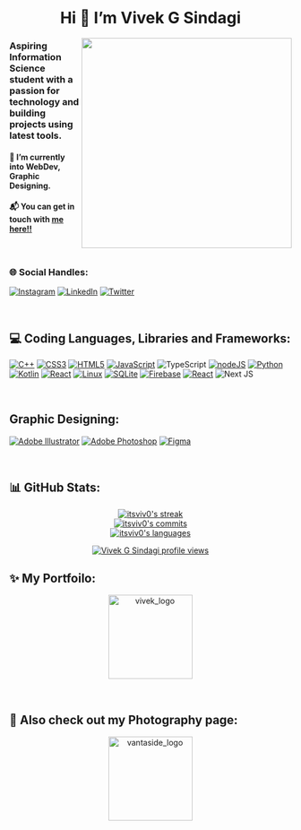 <br>
<h1 align = "center">  Hi 👋  I’m Vivek G Sindagi </h1>
<img src="https://media4.giphy.com/media/xUA7bdpLxQhsSQdyog/giphy.gif?cid=790b76111ffa924a5b740293776dea25d631558522e6252d&rid=giphy.gif&ct=g" align="right" width="375" >

<h3>Aspiring Information Science student with a passion for technology and building projects using latest tools.</h3>

<h4>🌱 I’m currently into WebDev, Graphic Designing.</h4>
<h4>📬️ You can get in touch with <a href="mailto:vivekengine23@gmail.com">me here!!</a> </h4>
<br>

### 🌐 Social Handles:

[![Instagram](https://img.shields.io/badge/Instagram-E4405F?style=for-the-badge&logo=instagram&logoColor=white)](https://instagram.com/viveksindagi) 
[![LinkedIn](https://img.shields.io/badge/LinkedIn-0077B5?style=for-the-badge&logo=linkedin&logoColor=white)](https://linkedin.com/in/vivek-g-sindagi) 
[![Twitter](https://img.shields.io/badge/Twitter-1DA1F2?style=for-the-badge&logo=twitter&logoColor=white)](https://twitter.com/@SindagiVivek) 

<br>

## 💻 Coding Languages, Libraries and Frameworks:
    
[![C++](https://img.shields.io/badge/c++-%2300599C.svg?style=for-the-badge&logo=c%2B%2B&logoColor=white)](https://en.wikipedia.org/wiki/C%2B%2B) 
[![CSS3](https://img.shields.io/badge/css3-%231572B6.svg?style=for-the-badge&logo=css3&logoColor=white)](https://en.wikipedia.org/wiki/CSS#CSS_3)
[![HTML5](https://img.shields.io/badge/html5-%23E34F26.svg?style=for-the-badge&logo=html5&logoColor=white)](https://en.wikipedia.org/wiki/HTML5)
[![JavaScript](https://img.shields.io/badge/javascript-%23323330.svg?style=for-the-badge&logo=javascript&logoColor=%23F7DF1E)](https://en.wikipedia.org/wiki/JavaScript)
![TypeScript](https://img.shields.io/badge/typescript-%23007ACC.svg?style=for-the-badge&logo=typescript&logoColor=white)
[![nodeJS](https://img.shields.io/badge/Node.js-43853D?style=for-the-badge&logo=node.js&logoColor=white)](https://nodejs.org/en)
[![Python](https://img.shields.io/badge/Python-14354C?style=for-the-badge&logo=python&logoColor=green)](https://en.wikipedia.org/wiki/Python_(programming_language))
[![Kotlin](https://img.shields.io/badge/Kotlin-E24462?style=for-the-badge&logo=Kotlin&logoColor=black)](https://kotlinlang.org/)
[![React](https://img.shields.io/badge/React-20232A?style=for-the-badge&logo=react&logoColor=61DAFB)](https://react.dev/)
[![Linux](https://img.shields.io/badge/Linux-ffcc33?style=for-the-badge&logo=linux&logoColor=white)](https://www.linux.org/)
[![SQLite](https://img.shields.io/badge/SQLite-003b57?style=for-the-badge&logo=sqlite&logoColor=#003B57)](https://www.sqlite.org/)
[![Firebase](https://img.shields.io/badge/Firebase-1A73E8?style=for-the-badge&logo=firebase&logoColor=FFA000)](https://firebase.google.com/)
[![React](https://img.shields.io/badge/React-20232A?style=for-the-badge&logo=react&logoColor=61DAFB)](https://react.dev/)
![Next JS](https://img.shields.io/badge/Next-black?style=for-the-badge&logo=next.js&logoColor=white)

<br>

## Graphic Designing:

[![Adobe Illustrator](https://img.shields.io/badge/Adobe%20Illustrator-FF9A00?style=for-the-badge&logo=adobe%20illustrator&logoColor=white)](https://www.adobe.com/in/products/illustrator.html)
[![Adobe Photoshop](https://img.shields.io/badge/Adobe%20Photoshop-31A8FF?style=for-the-badge&logo=Adobe%20Photoshop&logoColor=black)](www.adobe.com/in/products/photoshop/landpa.html)
[![Figma](https://img.shields.io/badge/Figma-F24E1E?style=for-the-badge&logo=figma&logoColor=white)](https://www.figma.com)

<br>

## 📊 GitHub Stats:
<p align="center">
    <a href="https://github.com/itsviv0/github-readme-streak-stats">
        <img alt="itsviv0's streak" src="https://github-readme-stats.vercel.app/api?username=itsviv0&theme=merko&hide_border=false&include_all_commits=false&count_private=false"/>
    </a>
    <br>
    <a href="">
        <img alt="itsviv0's commits" src = "https://github-readme-streak-stats.herokuapp.com/?user=itsviv0&theme=merko&hide_border=false"/>    
    </a>
    <br>
    <a href="">
        <img alt="itsviv0's languages" src = "https://github-readme-stats.vercel.app/api/top-langs/?username=itsviv0&theme=merko&hide_border=false&include_all_commits=false&count_private=false&layout=compact"/>    
    </a>
</p>

<div align="center">

[![Vivek G Sindagi profile views](https://u8views.com/api/v1/github/profiles/93273111/views/day-week-month-total-count.svg)](https://u8views.com/github/itsviv0)

</div>


## ✨ My Portfoilo:

<p align = "center">
    <a href = "https://www.itsviv0.live">
        <img alt = "vivek_logo" src = "https://firebasestorage.googleapis.com/v0/b/itsviv0.appspot.com/o/lightlogo.png?alt=media&token=c55a2fbd-0ffc-4088-ba98-ed9e4e1a7c9a" width = "150px">
    </a>
</p>

<br>

## 📸 Also check out my Photography page:

<p align = "center">
    <a href = "https://www.instagram.com/vantaside.pixel/">
        <img alt = "vantaside_logo" src = "https://firebasestorage.googleapis.com/v0/b/itsviv0.appspot.com/o/vanta_logo3.png?alt=media&token=605b789c-63d7-4cdd-8961-6c79be4fc863" width = "150px">
    </a>
</p>
